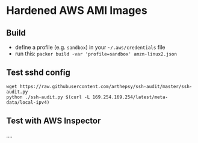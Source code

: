 # Hardened AWS AMI Images

## Build
* define a profile (e.g. `sandbox`) in your `~/.aws/credentials` file
* run this: `packer build -var 'profile=sandbox' amzn-linux2.json`

## Test sshd config
```
wget https://raw.githubusercontent.com/arthepsy/ssh-audit/master/ssh-audit.py
python ./ssh-audit.py $(curl -L 169.254.169.254/latest/meta-data/local-ipv4)
```
## Test with AWS Inspector
....
